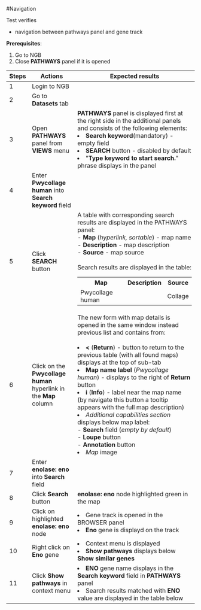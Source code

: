 #Navigation

Test verifies
- navigation between pathways panel and gene track

**Prerequisites**:
1. Go to NGB
2. Close **PATHWAYS** panel if it is opened

| Steps | Actions                                                           | Expected results                                                                                                                                                                                                                                                                                                                                                                                                                                                                                                                                                                                                                               |
|-------|-------------------------------------------------------------------|------------------------------------------------------------------------------------------------------------------------------------------------------------------------------------------------------------------------------------------------------------------------------------------------------------------------------------------------------------------------------------------------------------------------------------------------------------------------------------------------------------------------------------------------------------------------------------------------------------------------------------------------|
| 1     | Login to NGB                                                      |                                                                                                                                                                                                                                                                                                                                                                                                                                                                                                                                                                                                                                                |
| 2     | Go to **Datasets** tab                                            |                                                                                                                                                                                                                                                                                                                                                                                                                                                                                                                                                                                                                                                |
| 3     | Open **PATHWAYS** panel from **VIEWS** menu                       | **PATHWAYS** panel is displayed first at the right side in the additional panels and consists of the following elements: <li>  **Search keyword**(mandatory) - empty field <li> **SEARCH** button - disabled by default <li>"**Type keyword to start search.**" phrase displays in the panel                                                                                                                                                                                                                                                                                                                                                   |
| 4     | Enter **Pwycollage human** into **Search keyword** field          |                                                                                                                                                                                                                                                                                                                                                                                                                                                                                                                                                                                                                                                |
| 5     | Click **SEARCH** button                                           | A table with corresponding search results are displayed in the PATHWAYS panel:<br/> - **Map** (*hyperlink, sortable*) - map name <br/> - **Description** - map description <br/> - **Source** - map source  <br><br> Search results are displayed in the table: <br> <table><tr><th>Map</th><th>Description</th><th>Source</th><tr><td>Pwycollage human</td><td></td><td>Collage</td></tr></table>                                                                                                                                                                                                                                             |
| 6     | Click on the **Pwycollage human** hyperlink in the **Map** column | The new form with map details is opened in the same window instead previous list and contains from: <br><br><li> **<** (**Return**) - button to return to the previous table (with all found maps) displays at the top of sub-tab <li> **Map name label** (*Pwycollage human*)  - displays to the right of **Return** button  <li> **i** (**Info**) - label near the map name (by navigate this button a tooltip appears with the full map description)  <li>*Additional capabilities section* displays below map label:<br> - **Search** field (*empty by default*)<br>  - **Loupe** button <br> - **Annotation** button</ul> <li>*Map* image |                                                                                                                                                                                                                                                                                                                                                                                                                                                                                                                                                                                                                                                                                                                                                                                                                                 |
| 7     | Enter **enolase: eno** into **Search** field                      |
| 8     | Click **Search** button                                           | **enolase: eno** node highlighted green in the map                                                                                                                                                                                                                                                                                                                                                                                                                                                                                                                                                                                             |
| 9     | Click on highlighted **enolase: eno** node                        | <li>Gene track is opened in the BROWSER panel <li> **Eno** gene is displayd on the track                                                                                                                                                                                                                                                                                                                                                                                                                                                                                                                                                       |
| 10    | Right click on **Eno** gene                                       | <li> Context menu is displayed <li>**Show pathways** displays below **Show similar genes**                                                                                                                                                                                                                                                                                                                                                                                                                                                                                                                                                     |
| 11    | Click **Show pathways** in context menu                           | <li>**ENO** gene name displays in the **Search keyword** field in **PATHWAYS** panel <li> Search results matched with **ENO** value are displayed in the table below                                                                                                                                                                                                                                                                                                                                                                                                                                                                           |
